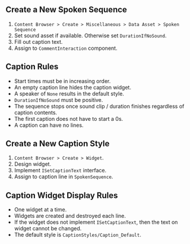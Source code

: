 ## Create a New Spoken Sequence
1. `Content Browser > Create > Miscellaneous > Data Asset > Spoken Sequence`
2. Set sound asset if available. Otherwise set `DurationIfNoSound`.
3. Fill out caption text.
4. Assign to `CommentInteraction` component.

## Caption Rules
* Start times must be in increasing order.
* An empty caption line hides the caption widget.
* A speaker of `None` results in the default style.
* `DurationIfNoSound` must be positive.
* The sequence stops once sound clip / duration finishes regardless of caption contents.
* The first caption does not have to start a 0s.
* A caption can have no lines.

## Create a New Caption Style
1. `Content Browser > Create > Widget`.
2. Design widget.
3. Implement `ISetCaptionText` interface.
4. Assign to caption line in `SpokenSequence`.

## Caption Widget Display Rules
* One widget at a time.
* Widgets are created and destroyed each line.
* If the widget does not implement `ISetCaptionText`, then the text on widget cannot be changed.
* The default style is `CaptionStyles/Caption_Default`.